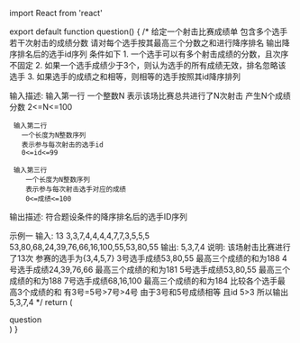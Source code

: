 import React from 'react'

export default function question() {
    /*
  给定一个射击比赛成绩单
  包含多个选手若干次射击的成绩分数
  请对每个选手按其最高三个分数之和进行降序排名
  输出降序排名后的选手id序列
  条件如下
    1. 一个选手可以有多个射击成绩的分数，且次序不固定
    2. 如果一个选手成绩少于3个，则认为选手的所有成绩无效，排名忽略该选手
    3. 如果选手的成绩之和相等，则相等的选手按照其id降序排列

   输入描述:
     输入第一行
         一个整数N
         表示该场比赛总共进行了N次射击
         产生N个成绩分数
         2<=N<=100

     输入第二行
       一个长度为N整数序列
       表示参与每次射击的选手id
       0<=id<=99

     输入第三行
        一个长度为N整数序列
        表示参与每次射击选手对应的成绩
        0<=成绩<=100

   输出描述:
      符合题设条件的降序排名后的选手ID序列

   示例一
      输入:
        13
        3,3,7,4,4,4,4,7,7,3,5,5,5
        53,80,68,24,39,76,66,16,100,55,53,80,55
      输出:
        5,3,7,4
      说明:
        该场射击比赛进行了13次
        参赛的选手为{3,4,5,7}
        3号选手成绩53,80,55 最高三个成绩的和为188
        4号选手成绩24,39,76,66  最高三个成绩的和为181
        5号选手成绩53,80,55  最高三个成绩的和为188
        7号选手成绩68,16,100  最高三个成绩的和为184
        比较各个选手最高3个成绩的和
        有3号=5号>7号>4号
        由于3号和5号成绩相等  且id 5>3
        所以输出5,3,7,4
   */
  return (
    <div>question</div>
  )
}
